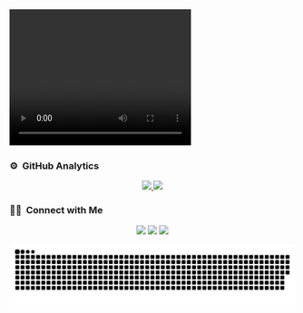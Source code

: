 <video width="320" height="240" loop>
  <source src="https://github.com/MustafaCQN/MustafaCQN/blob/main/video.mp4" type="video/mp4">
</video>

### ⚙️ &nbsp;GitHub Analytics
<p align="center">
  <a href="https://github.com/MustafaCQN">
      <img height="180em" src="https://github-readme-stats-eight-theta.vercel.app/api?username=MustafaCQN&show_icons=true&theme=algolia&include_all_commits=true&count_private=true"/>
    <img height="180em" src="https://github-readme-stats-eight-theta.vercel.app/api/top-langs/?username=MustafaCQN&layout=compact&langs_count=8&theme=algolia"/>
  </a>
</p>

### 🤝🏻 &nbsp;Connect with Me

<p align="center">
<a href="https://linkedin.com/in/canmustafa/"><img src="https://img.shields.io/badge/-Mustafa%20CAN-0077B5?style=flat&logo=Linkedin&logoColor=white"/></a>
<a href="mailto:mcqn14@gmail.com"><img src="https://img.shields.io/badge/-mcqn14@gmail.com-D14836?style=flat&logo=Gmail&logoColor=white"/></a>
<a href="https://instagram.com/mustafacan8435"><img src="https://img.shields.io/badge/-@mustafacan8435-E4405F?style=flat&logo=Instagram&logoColor=white"/></a>
</p>

![snake svg](https://github.com/MustafaCQN/MustafaCQN/blob/output/github-contribution-grid-snake.svg)
